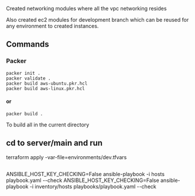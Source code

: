 Created networking modules where all the vpc networking resides

Also created ec2 modules for development branch which can be reused for any environment to created instances.

## Commands
### Packer
```
packer init .
packer validate .
packer build aws-ubuntu.pkr.hcl
packer build aws-linux.pkr.hcl
```
#### or
```
packer build .
```
To build all in the current directory

## cd to server/main and run 
terraform apply -var-file=environments/dev.tfvars

##
ANSIBLE_HOST_KEY_CHECKING=False ansible-playbook -i hosts playbook.yaml --check
ANSIBLE_HOST_KEY_CHECKING=False ansible-playbook -i inventory/hosts playbooks/playbook.yaml --check
